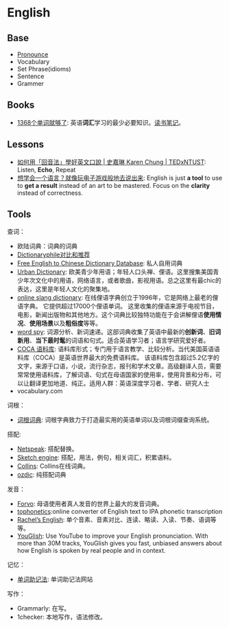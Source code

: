 # English 


## Base 

* [Pronounce](https://workflowy.com/s/BZDH.3WnFc2lF9o)
* Vocabulary
* Set Phrase(idioms)
* Sentence 
* Grammer


## Books 


* [1368个单词就够了](https://book.douban.com/subject/25981535/): 英语**词汇**学习的最少必要知识。[读书笔记](https://www.douban.com/people/lanluotiankong/reviews)。


## Lessons 

* [如何用「回音法」學好英文口說 | 史嘉琳 Karen Chung | TEDxNTUST](https://www.youtube.com/watch?v=sQEWEPIHLzQ): Listen, **Echo**, Repeat 
* [想学会一个语言？就像玩电子游戏般地去说出来](https://www.youtube.com/watch?v=mwpdffpixBY): English is just **a tool** to use to **get a result** instead of an art to be mastered. Focus on the **clarity** instead of correctness.

## Tools

查词：

* 欧陆词典：词典的词典
* [Dictionaryphile对比和推荐](https://github.com/Dictionaryphile/Dictionaryphile/tree/master/%E8%AF%8D%E5%85%B8%E6%8E%A8%E8%8D%90)
* [Free English to Chinese Dictionary Database](https://github.com/skywind3000/ECDICT): 私人自用词典
* [Urban Dictionary](https://www.urbandictionary.com/): 欧美青少年用语；年轻人口头禅、俚语。这里搜集美国青少年次文化中的用语，网络语言，或者歌曲，影视用语。总之这里有最chic的表达，这里是年轻人文化的聚集地。
* [online slang dictionary](http://onlineslangdictionary.com/): 在线俚语字典创立于1996年，它是网络上最老的俚语字典。 它提供超过17000个俚语单词。 这里收集的俚语来源于电视节目，电影，新闻出版物和其他地方。这个词典比较独特功能在于会讲解俚语**使用情况**、**使用场景**以及**粗俗度**等等。
* [word spy](https://www.wordspy.com/): 词源分析、新词速递。这部词典收集了英语中最新的**创新词**、**旧词新用**、**当下最时髦**的词语和句式。适合英语学习者；语言学研究爱好者。
* [COCA 语料库](https://corpus.byu.edu/coca/): 语料库形式；专门用于语言教学、比较分析。当代美国英语语料库（COCA）是英语世界最大的免费语料库。 该语料库包含超过5.2亿字的文字，来源于口语，小说，流行杂志，报刊和学术文章。高级翻译人员，需要常常使用语料库，了解词语、句式在母语国家的使用率，使用背景和分布，可以让翻译更加地道、纯正。适用人群：英语深度学习者、学者、研究人士
* vocabulary.com

词根：

* [词根词典](http://www.cgdict.com/): 词根字典致力于打造最实用的英语单词以及词根词缀查询系统。

搭配:

* [Netspeak](http://www.netspeak.org/#examples): 搭配替换。
* [Sketch engine](https://skell.sketchengine.co.uk/run.cgi/skell): 搭配，用法，例句，相关词汇，积累语料。
* [Collins](https://www.collinsdictionary.com/dictionary/english): Collins在线词典。
* [ozdic](http://www.ozdic.com/): 纯搭配词典



发音：

* [Forvo](https://forvo.com/): 母语使用者真人发音的世界上最大的发音词典。
* [tophonetics](https://tophonetics.com/):online converter of English text to IPA phonetic transcription
* [Rachel’s English](https://rachelsenglish.com/): 单个音素、音素对比、连读、略读、入读、节奏、语调等等。
* [YouGlish](https://youglish.com/): Use YouTube to improve your English pronunciation. With more than 30M tracks, YouGlish gives you fast, unbiased answers about how English is spoken by real people and in context.


记忆：

* [单词助记法](http://www.mnemonicdictionary.com/): 单词助记法网站

写作：

* Grammarly: 在写。
* 1checker: 本地写作，语法修改。


